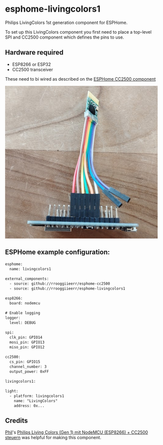 # esphome-livingcolors1
Philips LivingColors 1st generation component for ESPHome.

To set up this LivingColors component you first need to place a top-level SPI and CC2500 component which defines the pins to use.

## Hardware required
- ESP8266 or ESP32
- CC2500 transceiver

These need to bi wired as described on the [ESPHome CC2500 component](https://github.com/rrooggiieerr/esphome-cc2500)

![](wiring3.jpg)

## ESPHome example configuration:
```
esphome:
  name: livingcolors1

external_components:
  - source: github://rrooggiieerr/esphome-cc2500
  - source: github://rrooggiieerr/esphome-livingcolors1

esp8266:
  board: nodemcu

# Enable logging
logger:
  level: DEBUG

spi:
  clk_pin: GPIO14
  mosi_pin: GPIO13
  miso_pin: GPIO12

cc2500:
  cs_pin: GPIO15
  channel_number: 3
  output_power: 0xFF

livingcolors1:

light:
  - platform: livingcolors1
    name: "LivingColors"
    address: 0x...
```

## Credits
[Phil](https://github.com/philipplive)'s [Philips Living Colors (Gen 1) mit NodeMCU (ESP8266) + CC2500 steuern](https://github.com/philipplive/Philips-Living-Colors-Gen1-with-NodeMCU) was helpful for making this component.